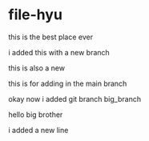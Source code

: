 # file-hyu

this is the best place ever

i added this with a new branch

this is also a new

this is for adding in the main branch

okay now i added git branch big_branch

hello big brother

i added a new line
